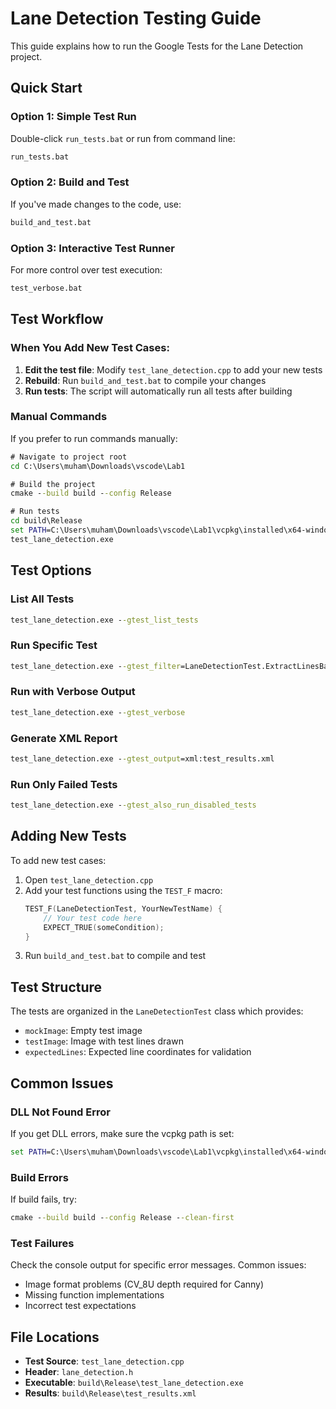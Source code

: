 # Lane Detection Testing Guide

This guide explains how to run the Google Tests for the Lane Detection project.

## Quick Start

### Option 1: Simple Test Run
Double-click `run_tests.bat` or run from command line:
```cmd
run_tests.bat
```

### Option 2: Build and Test
If you've made changes to the code, use:
```cmd
build_and_test.bat
```

### Option 3: Interactive Test Runner
For more control over test execution:
```cmd
test_verbose.bat
```

## Test Workflow

### When You Add New Test Cases:

1. **Edit the test file**: Modify `test_lane_detection.cpp` to add your new tests
2. **Rebuild**: Run `build_and_test.bat` to compile your changes
3. **Run tests**: The script will automatically run all tests after building

### Manual Commands

If you prefer to run commands manually:

```cmd
# Navigate to project root
cd C:\Users\muham\Downloads\vscode\Lab1

# Build the project
cmake --build build --config Release

# Run tests
cd build\Release
set PATH=C:\Users\muham\Downloads\vscode\Lab1\vcpkg\installed\x64-windows\bin;%PATH%
test_lane_detection.exe
```

## Test Options

### List All Tests
```cmd
test_lane_detection.exe --gtest_list_tests
```

### Run Specific Test
```cmd
test_lane_detection.exe --gtest_filter=LaneDetectionTest.ExtractLinesBasic
```

### Run with Verbose Output
```cmd
test_lane_detection.exe --gtest_verbose
```

### Generate XML Report
```cmd
test_lane_detection.exe --gtest_output=xml:test_results.xml
```

### Run Only Failed Tests
```cmd
test_lane_detection.exe --gtest_also_run_disabled_tests
```

## Adding New Tests

To add new test cases:

1. Open `test_lane_detection.cpp`
2. Add your test functions using the `TEST_F` macro:
   ```cpp
   TEST_F(LaneDetectionTest, YourNewTestName) {
       // Your test code here
       EXPECT_TRUE(someCondition);
   }
   ```
3. Run `build_and_test.bat` to compile and test

## Test Structure

The tests are organized in the `LaneDetectionTest` class which provides:
- `mockImage`: Empty test image
- `testImage`: Image with test lines drawn
- `expectedLines`: Expected line coordinates for validation

## Common Issues

### DLL Not Found Error
If you get DLL errors, make sure the vcpkg path is set:
```cmd
set PATH=C:\Users\muham\Downloads\vscode\Lab1\vcpkg\installed\x64-windows\bin;%PATH%
```

### Build Errors
If build fails, try:
```cmd
cmake --build build --config Release --clean-first
```

### Test Failures
Check the console output for specific error messages. Common issues:
- Image format problems (CV_8U depth required for Canny)
- Missing function implementations
- Incorrect test expectations

## File Locations

- **Test Source**: `test_lane_detection.cpp`
- **Header**: `lane_detection.h`
- **Executable**: `build\Release\test_lane_detection.exe`
- **Results**: `build\Release\test_results.xml`
